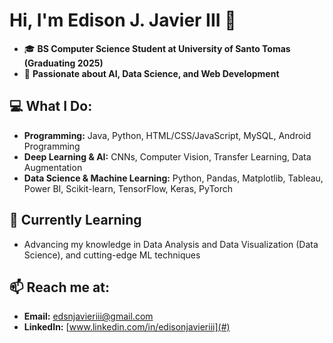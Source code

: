 # Hi, I'm Edison J. Javier III 👋  
- 🎓 **BS Computer Science Student at University of Santo Tomas (Graduating 2025)**
- 🌟 **Passionate about AI, Data Science, and Web Development**

## 💻 What I Do:
- **Programming:** Java, Python, HTML/CSS/JavaScript, MySQL, Android Programming
- **Deep Learning & AI:** CNNs, Computer Vision, Transfer Learning, Data Augmentation
- **Data Science & Machine Learning:** Python, Pandas, Matplotlib, Tableau, Power BI, Scikit-learn, TensorFlow, Keras, PyTorch

## 🌱 Currently Learning  
- Advancing my knowledge in Data Analysis and Data Visualization (Data Science), and cutting-edge ML techniques

## 📫 Reach me at:  
- **Email:** [edsnjavieriii@gmail.com](mailto:edsnjavieriii@gmail.com)  
-  **LinkedIn:** [www.linkedin.com/in/edisonjavieriii](#)
